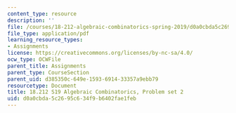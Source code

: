 ```yaml
---
content_type: resource
description: ''
file: /courses/18-212-algebraic-combinatorics-spring-2019/d0a0cbda5c2695c634f9b6402fae1feb_MIT18_212S19_pset2.pdf
file_type: application/pdf
learning_resource_types:
- Assignments
license: https://creativecommons.org/licenses/by-nc-sa/4.0/
ocw_type: OCWFile
parent_title: Assignments
parent_type: CourseSection
parent_uid: d385350c-649e-1593-6914-33357a9ebb79
resourcetype: Document
title: 18.212 S19 Algebraic Combinatorics, Problem set 2
uid: d0a0cbda-5c26-95c6-34f9-b6402fae1feb
---
```

